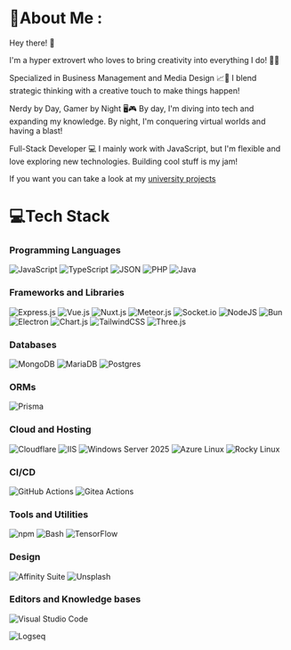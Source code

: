 # 💫About Me :
Hey there! 👋

I'm a hyper extrovert who loves to bring creativity into everything I do! 🎨✨

Specialized in Business Management and Media Design 📈🎥 I blend strategic thinking with a creative touch to make things happen!

Nerdy by Day, Gamer by Night 🖥️🎮 By day, I'm diving into tech and expanding my knowledge. By night, I'm conquering virtual worlds and having a blast!

Full-Stack Developer 💻 I mainly work with JavaScript, but I'm flexible and love exploring new technologies. Building cool stuff is my jam!

If you want you can take a look at my [university projects](https://github.com/fontys-university-projects)

# 💻Tech Stack

### Programming Languages

![JavaScript](https://img.shields.io/badge/JavaScript-F7DF1E?logo=javascript&logoColor=000)
![TypeScript](https://img.shields.io/badge/TypeScript-3178C6?logo=typescript&logoColor=fff)
![JSON](https://img.shields.io/badge/JSON-000?logo=json&logoColor=fff)
![PHP](https://img.shields.io/badge/php-%23777BB4.svg?&logo=php&logoColor=white)
![Java](https://img.shields.io/badge/Java-%23ED8B00.svg?logo=openjdk&logoColor=white)

### Frameworks and Libraries

![Express.js](https://img.shields.io/badge/Express.js-%23404d59.svg?logo=express&logoColor=%2361DAFB)
![Vue.js](https://img.shields.io/badge/Vue.js-4FC08D?logo=vuedotjs&logoColor=fff)
![Nuxt.js](https://img.shields.io/badge/Nuxt.js-002E3B?logo=nuxtdotjs&logoColor=00DC82)
![Meteor.js](https://img.shields.io/badge/Meteor.js-%23d74c4c.svg?logo=meteor&logoColor=white)
![Socket.io](https://img.shields.io/badge/Socket.io-black?style=flat&logo=socket.io&badgeColor=010101)
![NodeJS](https://img.shields.io/badge/Node.js-6DA55F?logo=node.js&logoColor=white)
![Bun](https://img.shields.io/badge/Bun-000?logo=bun&logoColor=fff)
![Electron](https://img.shields.io/badge/Electron-2B2E3A?logo=electron&logoColor=fff)
![Chart.js](https://img.shields.io/badge/Chart.js-FF6384?logo=chartdotjs&logoColor=fff)
![TailwindCSS](https://img.shields.io/badge/Tailwind%20CSS-%2338B2AC.svg?logo=tailwind-css&logoColor=white)
![Three.js](https://img.shields.io/badge/Three.js-000?logo=threedotjs&logoColor=fff)

### Databases

![MongoDB](https://img.shields.io/badge/MongoDB-%234ea94b.svg?logo=mongodb&logoColor=white)
![MariaDB](https://img.shields.io/badge/MariaDB-003545?logo=mariadb&logoColor=white)
![Postgres](https://img.shields.io/badge/Postgres-%23316192.svg?logo=postgresql&logoColor=white)

### ORMs
![Prisma](https://img.shields.io/badge/Prisma-2D3748?logo=prisma&logoColor=white)

### Cloud and Hosting

![Cloudflare](https://img.shields.io/badge/Cloudflare-F38020?logo=Cloudflare&logoColor=white)
![IIS](https://custom-icon-badges.demolab.com/badge/IIS-0078D6?logo=windows10&logoColor=white)
![Windows Server 2025](https://custom-icon-badges.demolab.com/badge/Windows%20Server%202025-0078D6?logo=windows11&logoColor=white)
![Azure Linux](https://custom-icon-badges.demolab.com/badge/Azure%20Linux-0078D6?logo=msazure&logoColor=white)
![Rocky Linux](https://img.shields.io/badge/Rocky%20Linux-10B981?logo=rockylinux&logoColor=fff)

### CI/CD

![GitHub Actions](https://img.shields.io/badge/GitHub_Actions-2088FF?logo=github-actions&logoColor=white)
![Gitea Actions](https://img.shields.io/badge/Gitea_Actions-73A952?logo=github-actions&logoColor=white)

### Tools and Utilities

![npm](https://img.shields.io/badge/npm-CB3837?logo=npm&logoColor=fff)
![Bash](https://img.shields.io/badge/Bash-4EAA25?logo=gnubash&logoColor=fff)
![TensorFlow](https://img.shields.io/badge/TensorFlow-%23FF6F00.svg?style=flat&logo=TensorFlow&logoColor=white)

### Design
![Affinity Suite](https://img.shields.io/badge/Affinity%20Suite-%231B72BE.svg?style=flat&logo=affinity&logoColor=white)
![Unsplash](https://img.shields.io/badge/Unsplash-000000?logo=Unsplash&logoColor=white)


### Editors and Knowledge bases

![Visual Studio Code](https://custom-icon-badges.demolab.com/badge/Visual%20Studio%20Code-0078d7.svg?logo=vsc&logoColor=white)

![Logseq](https://img.shields.io/badge/Logseq-052b36?logo=logseq&logoColor=8bc8c8)

